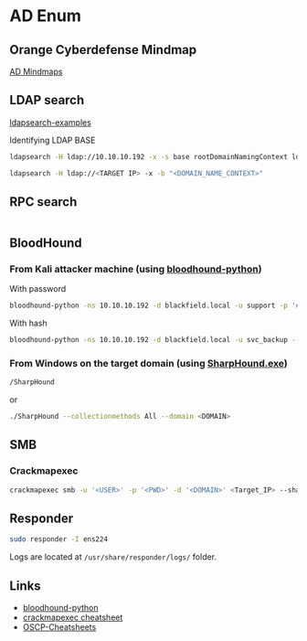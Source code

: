 # AD Enum

## Orange Cyberdefense Mindmap

[AD Mindmaps](https://github.com/Orange-Cyberdefense/ocd-mindmaps)

## LDAP search

[ldapsearch-examples](https://devconnected.com/how-to-search-ldap-using-ldapsearch-examples/)

Identifying LDAP BASE

```bash
ldapsearch -H ldap://10.10.10.192 -x -s base rootDomainNamingContext ldapServiceName dnsHostName defaultNamingContext
```

```bash
ldapsearch -H ldap://<TARGET IP> -x -b "<DOMAIN_NAME_CONTEXT>"
```

## RPC search

```bash

```

## BloodHound

### From Kali attacker machine (using [bloodhound-python](https://github.com/fox-it/BloodHound.py))

With password

```bash
bloodhound-python -ns 10.10.10.192 -d blackfield.local -u support -p '#00^BlackKnight' -c all 
```

With hash

```bash
bloodhound-python -ns 10.10.10.192 -d blackfield.local -u svc_backup --hashes 9658d1d1dcd9250115e2205d9f48400d:9658d1d1dcd9250115e2205d9f48400d -c all
```

### From Windows on the target domain (using [SharpHound.exe](https://github.com/BloodHoundAD/BloodHound/tree/master/Collectors))

```bash
/SharpHound
```

or

```bash
./SharpHound --collectionmethods All --domain <DOMAIN>
```

## SMB

### Crackmapexec

```bash
crackmapexec smb -u '<USER>' -p '<PWD>' -d '<DOMAIN>' <Target_IP> --shares
```

## Responder

```bash
sudo responder -I ens224
```

Logs are located at `/usr/share/responder/logs/` folder.

## Links

- [bloodhound-python](https://github.com/fox-it/BloodHound.py)
- [crackmapexec cheatsheet](https://lisandre.com/archives/14589)
- [OSCP-Cheatsheets](https://github.com/blackc03r/OSCP-Cheatsheets)
